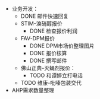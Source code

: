 - 业务开发：
	- DONE 邮件快速回复
	- STIM-溴硝醇报价
		- DONE 检查报价利润
	- FAV-DPM报价
		- DONE DPM市场价整理图片
		- DONE 报价核算
		- DONE 撰写邮件
	- 佛山正典-灭蝇剂报价：
		- TODO 和谭婷立打电话
	- TODO 维康-吡嗪包装交代
- AHP需求数量整理